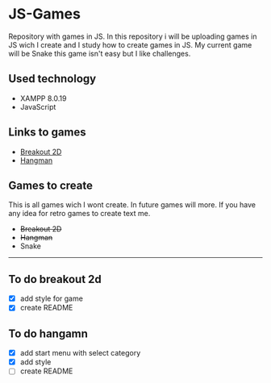 # JS-Games
Repository with games in JS. In this repository i will be uploading games in JS wich I create and I study how to create games in JS. My current game will be Snake this game isn't easy but I like challenges.

## Used technology
- XAMPP 8.0.19
- JavaScript

## Links to games
- <a href="https://github.com/JanKolo04/JS-Games/tree/main/Breakout_2D">Breakout 2D</a>
- <a href="https://github.com/JanKolo04/JS-Games/tree/main/Hangman">Hangman</a>

## Games to create
This is all games wich I wont create. In future games will more. If you have any idea for retro games to create text me.
 - <s>Breakout 2D</s>
 - <s>Hangman</s>
 - Snake


---


## To do breakout 2d
- [x] add style for game
- [x] create README

## To do hangamn
- [x] add start menu with select category
- [x] add style
- [ ] create README
